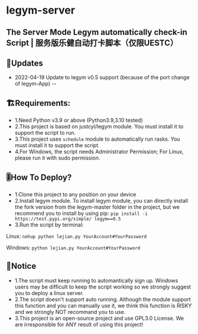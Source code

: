 # legym-server
The Server Mode Legym automatically check-in Script | 服务版乐健自动打卡脚本（仅限UESTC）
--
## 🚀Updates
- 2022-04-19 Update to legym v0.5 support (because of the port change of legym-App)
--
## 🏗️Requirements:
- 1.Need Python v3.9 or above (Python3.9,3.10 tested)
- 2.This project is based on justcyl/legym module. You must install it to support the script to run.
- 3.This project uses `schedule` module to automatically run rasks. You must install it to support the script.
- 4.For Windows, the script needs Administrator Permission; For Linux, please run it with sudo permission.
## 🎚️How To Deploy?
- 1.Clone this project to any position on your device
- 2.Install legym module.
To install legym module, you can directly install the fork version from the legym-master folder in the project, but we recommend you to install by using pip:
   `pip install -i https://test.pypi.org/simple/ legym==0.5`
- 3.Run the script by terminal:

Linux:
   `nohup python lejian.py YourAccount#YourPassword`

Windows:
   `python lejian.py YourAccount#YourPassword`
## 📢Notice
- 1.The script must keep running to automantically sign up. Windows users may be difficult to keep the script working so we strongly suggest you to deploy a linux server.
- 2.The script doesn't support auto running. Although the module support this function and you can manually use it, we think this function is RISKY and we strongly NOT recommand you to use.
- 3.This project is an open-source project and use GPL3.0 License. We are irresponsible for ANY result of using this project!
